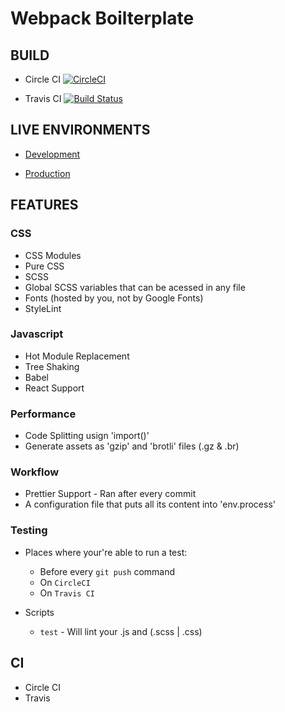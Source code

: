 # Webpack Boilterplate

## BUILD
* Circle CI [![CircleCI](https://circleci.com/gh/mariobrusarosco/webpack-boilerplate/tree/master.svg?style=svg)](https://circleci.com/gh/mariobrusarosco/webpack-boilerplate/tree/master)

* Travis CI [![Build Status](https://travis-ci.org/mariobrusarosco/webpack-boilerplate.svg?branch=master)](https://travis-ci.org/mariobrusarosco/webpack-boilerplate)

## LIVE ENVIRONMENTS
* [Development](https://dev-webpack-boilerplate.herokuapp.com)

* [Production](https://prod-webpack-boilerplate.herokuapp.com)

## FEATURES

### CSS
  * CSS Modules
  * Pure CSS
  * SCSS
  * Global SCSS variables that can be acessed in any file
  * Fonts (hosted by you, not by Google Fonts)
  * StyleLint

### Javascript
  * Hot Module Replacement
  * Tree Shaking
  * Babel
  * React Support
  
### Performance
  * Code Splitting usign 'import()'
  * Generate assets as 'gzip' and 'brotli' files (.gz & .br)
  
### Workflow
  * Prettier Support - Ran after every commit
  * A configuration file that puts all its content into 'env.process'

### Testing
  * Places where your're able to run a test: 
    * Before every `git push` command
    * On `CircleCI` 
    * On `Travis CI`

  * Scripts
    * `test` -  Will lint your .js and (.scss | .css)

## CI
  * Circle CI
  * Travis
